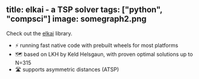 title: elkai - a TSP solver
tags: ["python", "compsci"]
image: somegraph2.png
---

Check out the [elkai](https://github.com/fikisipi/elkai) library.

* ⚡ running fast native code with prebuilt wheels for most platforms
* 🗺️ based on LKH by Keld Helsgaun, with proven optimal solutions up to N=315
* 🛣️ supports asymmetric distances (ATSP)
